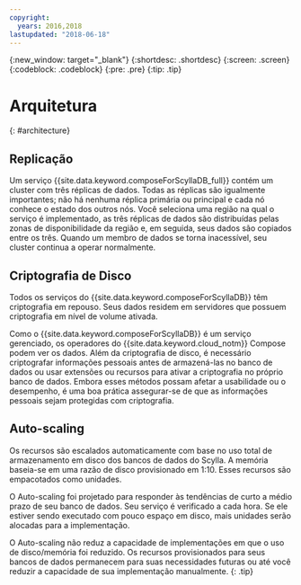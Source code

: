 ```yaml
---
copyright:
  years: 2016,2018
lastupdated: "2018-06-18"
---
```


{:new_window: target="_blank"}
{:shortdesc: .shortdesc}
{:screen: .screen}
{:codeblock: .codeblock}
{:pre: .pre}
{:tip: .tip}

# Arquitetura 
{: #architecture}

## Replicação

Um serviço {{site.data.keyword.composeForScyllaDB_full}} contém um cluster com três réplicas de dados. Todas as réplicas são igualmente importantes; não há nenhuma réplica primária ou principal e cada nó conhece o estado dos outros nós. Você seleciona uma região na qual o serviço é implementado, as três réplicas de dados são distribuídas pelas zonas de disponibilidade da região e, em seguida, seus dados são copiados entre os três. Quando um membro de dados se torna inacessível, seu cluster continua a operar normalmente.

## Criptografia de Disco

Todos os serviços do  {{site.data.keyword.composeForScyllaDB}}  têm criptografia em repouso. Seus dados residem em servidores que possuem criptografia em nível de volume ativada. 

Como o {{site.data.keyword.composeForScyllaDB}} é um serviço gerenciado, os operadores do {{site.data.keyword.cloud_notm}} Compose podem ver os dados. Além da criptografia de disco, é necessário criptografar informações pessoais antes de armazená-las no banco de dados ou usar extensões ou recursos para ativar a criptografia no próprio banco de dados. Embora esses métodos possam afetar a usabilidade ou o desempenho, é uma boa prática assegurar-se de que as informações pessoais sejam protegidas com criptografia.

## Auto-scaling

Os recursos são escalados automaticamente com base no uso total de armazenamento em disco dos bancos de dados do Scylla. A memória baseia-se em uma razão de disco provisionado em 1:10. Esses recursos são empacotados como unidades.

O Auto-scaling foi projetado para responder às tendências de curto a médio prazo de seu banco de dados. Seu serviço é verificado a cada hora. Se ele estiver sendo executado com pouco espaço em disco, mais unidades serão alocadas para a implementação. 

O Auto-scaling não reduz a capacidade de implementações em que o uso de disco/memória foi reduzido. Os recursos provisionados para seus bancos de dados permanecem para suas necessidades futuras ou até você reduzir a capacidade de sua implementação manualmente.
{: .tip}


